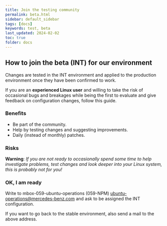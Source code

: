 ```yaml
---
title: Join the testing community
permalink: beta.html
sidebar: default_sidebar
tags: [docs]
keywords: test, beta
last_updated: 2024-02-02
toc: true
folder: docs
---
```


## How to join the beta (INT) for our environment

Changes are tested in the INT environment and applied to the production
environment once they have been confirmed to work.

If you are an __experienced Linux user__ and willing to take the risk of
occasional bugs and breakages while being the first to evaluate and give
feedback on configuration changes, follow this guide.

### Benefits

* Be part of the community.
* Help by testing changes and suggesting improvements.
* Daily (instead of monthly) patches.

### Risks

__Warning__: _If you are not ready to occasionally spend some time  to
help investigate problems, test changes and look deeper into your Linux
system, this is probably not for you!_

### OK, I am ready

Write to mbox-059-ubuntu-operations (059-NPM)
<ubuntu-operations@mercedes-benz.com> and ask to be assigned the INT
configuration.

If you want to go back to the stable environment, also send a mail to the above
address.
